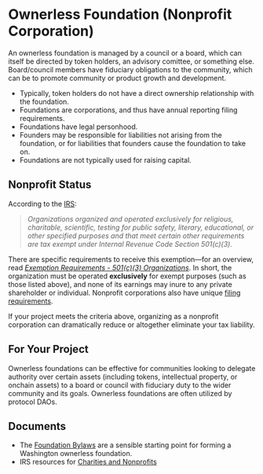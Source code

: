 # Ownerless Foundation (Nonprofit Corporation)

An ownerless foundation is managed by a council or a board, which can itself be directed by token holders, an advisory comittee, or something else. Board/council members have fiduciary obligations to the community, which can be to promote community or product growth and development.

- Typically, token holders do not have a direct ownership relationship with the foundation.
- Foundations are corporations, and thus have annual reporting filing requirements.
- Foundations have legal personhood.
- Founders may be responsible for liabilities not arising from the foundation, or for liabilities that founders cause the foundation to take on.
- Foundations are not typically used for raising capital.

## Nonprofit Status

According to the [IRS](https://www.irs.gov/charities-non-profits/exempt-organization-types):

> _Organizations organized and operated exclusively for religious, charitable, scientific, testing for public safety, literary, educational, or other specified purposes and that meet certain other requirements are tax exempt under Internal Revenue Code Section 501(c)(3)._

There are specific requirements to receive this exemption—for an overview, read [_Exemption Requirements - 501(c)(3) Organizations_](https://www.irs.gov/charities-non-profits/charitable-organizations/exemption-requirements-501c3-organizations). In short, the organization must be operated **exclusively** for exempt purposes (such as those listed above), and none of its earnings may inure to any private shareholder or individual. Nonprofit corporations also have unique [filing requirements](https://www.irs.gov/charities-non-profits/annual-filing-and-forms).

If your project meets the criteria above, organizing as a nonprofit corporation can dramatically reduce or altogether eliminate your tax liability.

## For Your Project

Ownerless foundations can be effective for communities looking to delegate authority over certain assets (including tokens, intellectual property, or onchain assets) to a board or council with fiduciary duty to the wider community and its goals. Ownerless foundations are often utilized by protocol DAOs.

## Documents

- The [Foundation Bylaws](/legal/foundation/foundation-bylaws.md) are a sensible starting point for forming a Washington ownerless foundation.
- IRS resources for [Charities and Nonprofits](https://www.irs.gov/charities-and-nonprofits)

